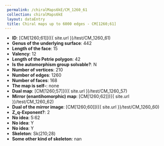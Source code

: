 ```yaml
--- 
 permalink: /chiralMaps6kE/CM_1260_61 
 collection: chiralMaps6kE
 layout: dataEntry
 title: Chiral maps up to 6000 edges - CM[1260;61]
---
```


- **ID**: [CM[1260;61]]({{ site.url }}/test/CM_1260_61)
- **Genus of the underlying surface**: 442
- **Length of the face**: 15
- **Valency**: 12
- **Length of the Petrie polygon**: 42
- **Is the automorphism group solvable?**: N
- **Number of vertices**: 210
- **Number of edges**: 1260
- **Number of faces**: 168
- **The map is self-**: none
- **Dual map**: [CM[1260;57]]({{ site.url }}/test/CM_1260_57)
- **Mirror (enantihomorphic) map**: [CM[1260;62]]({{ site.url }}/test/CM_1260_62)
- **Dual of the mirror image**: [CM[1260;60]]({{ site.url }}/test/CM_1260_60)
- **Z_q-Exponent?**: 2
- **No idea**:  5:62
- **No idea**: Y
- **No idea**: Y
- **Skeleton**: Sk(210;28)
- **Some other kind of skeleton**: nan
